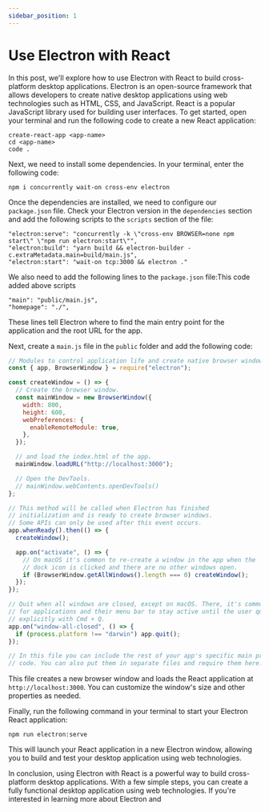 ```yaml
---
sidebar_position: 1
---
```


# Use Electron with React

In this post, we'll explore how to use Electron with React to build cross-platform desktop applications. Electron is an open-source framework that allows developers to create native desktop applications using web technologies such as HTML, CSS, and JavaScript. React is a popular JavaScript library used for building user interfaces.
To get started, open your terminal and run the following code to create a new React application:
```
create-react-app <app-name>
cd <app-name>
code .
```

Next, we need to install some dependencies. In your terminal, enter the following code:
```
npm i concurrently wait-on cross-env electron
```

Once the dependencies are installed, we need to configure our `package.json` file. Check your Electron version in the `dependencies` section and add the following scripts to the `scripts` section of the file:
```
"electron:serve": "concurrently -k \"cross-env BROWSER=none npm start\" \"npm run electron:start\"",
"electron:build": "yarn build && electron-builder -c.extraMetadata.main=build/main.js",
"electron:start": "wait-on tcp:3000 && electron ."
```

We also need to add the following lines to the `package.json` file:This code added above scripts
```
"main": "public/main.js",
"homepage": "./",
```
These lines tell Electron where to find the main entry point for the application and the root URL for the app.

Next, create a `main.js` file in the `public` folder and add the following code:
```jsx title="public/main.js"
// Modules to control application life and create native browser window
const { app, BrowserWindow } = require("electron");

const createWindow = () => {
  // Create the browser window.
  const mainWindow = new BrowserWindow({
    width: 800,
    height: 600,
    webPreferences: {
      enableRemoteModule: true,
    },
  });

  // and load the index.html of the app.
  mainWindow.loadURL("http://localhost:3000");

  // Open the DevTools.
  // mainWindow.webContents.openDevTools()
};

// This method will be called when Electron has finished
// initialization and is ready to create browser windows.
// Some APIs can only be used after this event occurs.
app.whenReady().then(() => {
  createWindow();

  app.on("activate", () => {
    // On macOS it's common to re-create a window in the app when the
    // dock icon is clicked and there are no other windows open.
    if (BrowserWindow.getAllWindows().length === 0) createWindow();
  });
});

// Quit when all windows are closed, except on macOS. There, it's common
// for applications and their menu bar to stay active until the user quits
// explicitly with Cmd + Q.
app.on("window-all-closed", () => {
  if (process.platform !== "darwin") app.quit();
});

// In this file you can include the rest of your app's specific main process
// code. You can also put them in separate files and require them here.
```
This file creates a new browser window and loads the React application at `http://localhost:3000`. You can customize the window's size and other properties as needed.

Finally, run the following command in your terminal to start your Electron React application:
```
npm run electron:serve
```
This will launch your React application in a new Electron window, allowing you to build and test your desktop application using web technologies.

In conclusion, using Electron with React is a powerful way to build cross-platform desktop applications. With a few simple steps, you can create a fully functional desktop application using web technologies. If you're interested in learning more about Electron and






